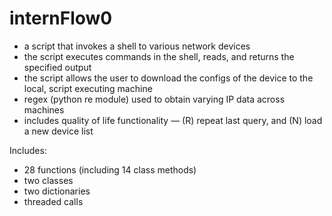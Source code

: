 # internFlow0
+ a script that invokes a shell to various network devices
+ the script executes commands in the shell, reads, and returns the specified output
+ the script allows the user to download the configs of the device to the local, script executing machine
+ regex (python re module) used to obtain varying IP data across machines
+ includes quality of life functionality — (R) repeat last query, and (N) load a new device list 

Includes:
+ 28 functions (including 14 class methods)
+ two classes
+ two dictionaries
+ threaded calls
